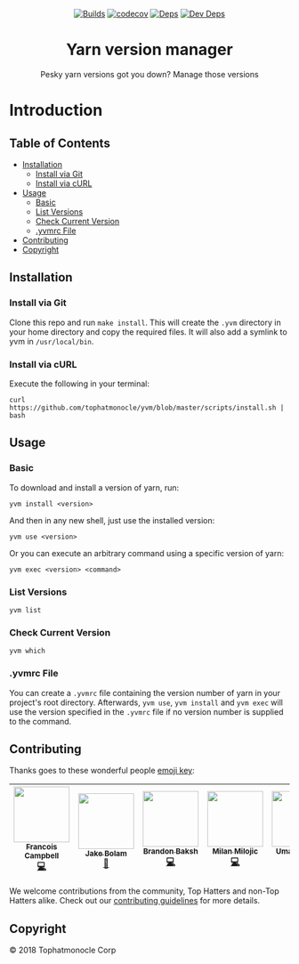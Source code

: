 <div align="center">

[![Builds](https://img.shields.io/circleci/project/github/tophatmonocle/yvm.svg)](https://circleci.com/gh/tophatmonocle/yvm)
[![codecov](https://codecov.io/gh/tophatmonocle/yvm/branch/master/graph/badge.svg?token=idXHLksicU)](https://codecov.io/gh/tophatmonocle/yvm)
[![Deps](https://david-dm.org/tophatmonocle/yvm/status.svg)](https://david-dm.org/tophatmonocle/yvm)
[![Dev Deps](https://david-dm.org/tophatmonocle/yvm/dev-status.svg)](https://david-dm.org/tophatmonocle/yvm?type=dev)

  <h1>Yarn version manager</h1>
  <p>
    Pesky yarn versions got you down? Manage those versions
  </p>
</div>


# Introduction

## Table of Contents

* [Installation](#installation)
  * [Install via Git](#install-via-git)
  * [Install via cURL](#install-via-curl)
* [Usage](#usage)
  * [Basic](#basic)
  * [List Versions](#list-versions)
  * [Check Current Version](#check-current-version)
  * [.yvmrc File](#yvmrc-file)
* [Contributing](#contributing)
* [Copyright](#copyright)

## Installation

### Install via Git

Clone this repo and run `make install`. This will create the `.yvm` directory in your home directory and copy the required files. It will also add a symlink to yvm in `/usr/local/bin`.

### Install via cURL

Execute the following in your terminal:

```text
curl https://github.com/tophatmonocle/yvm/blob/master/scripts/install.sh | bash
```

## Usage

### Basic

To download and install a version of yarn, run:

```text
yvm install <version>
```

And then in any new shell, just use the installed version:

```text
yvm use <version>
```

Or you can execute an arbitrary command using a specific version of yarn:

```text
yvm exec <version> <command>
```

### List Versions

```text
yvm list
```

### Check Current Version

```text
yvm which
```

### .yvmrc File

You can create a `.yvmrc` file containing the version number of yarn in your project's root directory. Afterwards, `yvm use`, `yvm install` and `yvm exec` will use the version specified in the `.yvmrc` file if no version number is supplied to the command.

## Contributing

Thanks goes to these wonderful people [emoji key](https://github.com/kentcdodds/all-contributors#emoji-key):

| [<img src="https://avatars.githubusercontent.com/u/3876970?v=3" width="100px;"/><br /><sub><b>Francois Campbell</b></sub>](https://github.com/francoiscampbell)<br />[💻](https://github.com/tophatmonocle/yvm/commits?author=francoiscampbell) | [<img src="https://avatars.githubusercontent.com/u/3534236?v=3" width="100px;"/><br /><sub><b>Jake Bolam</b></sub>](https://github.com/jakebolam)<br />[📖](https://github.com/bundlewatch/bundlewatch/commits?author=jakebolam) | [<img src="https://avatars.githubusercontent.com/u/39271619?v=3" width="100px;"/><br /><sub><b>Brandon Baksh</b></sub>](https://github.com/brandonbaksh)<br />[💻](https://github.com/tophatmonocle/yvm/commits?author=brandonbaksh) | [<img src="https://avatars.githubusercontent.com/u/2070398?v=3" width="100px;"/><br /><sub><b>Milan Milojic</b></sub>](https://github.com/nepodmitljivi)<br />[💻](https://github.com/tophatmonocle/yvm/commits?author=nepodmitljivi) | [<img src="https://avatars.githubusercontent.com/u/38886386?v=3" width="100px;"/><br /><sub><b>Umar Ahmed</b></sub>](https://github.com/umar-tophat)<br />[💻](https://github.com/tophatmonocle/yvm/commits?author=umar-tophat) |
| :---: | :---: | :---: | :---: | :---: |

We welcome contributions from the community, Top Hatters and non-Top Hatters alike. Check out our [contributing guidelines](contributing.md) for more details.

## Copyright

© 2018 Tophatmonocle Corp
